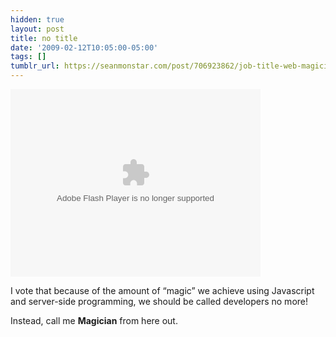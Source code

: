 ```yaml
---
hidden: true
layout: post
title: no title
date: '2009-02-12T10:05:00-05:00'
tags: []
tumblr_url: https://seanmonstar.com/post/706923862/job-title-web-magician
---
```

<object type="application/x-shockwave-flash" data="http://www.collegehumor.com/moogaloop/moogaloop.swf?clip_id=1891074&amp;fullscreen=1" width="400" height="300"><param name="allowfullscreen" value="true">
<param name="wmode" value="transparent">
<param name="allowScriptAccess" value="always">
<param name="movie" quality="best" value="http://www.collegehumor.com/moogaloop/moogaloop.swf?clip_id=1891074&amp;fullscreen=1">
<embed src="http://www.collegehumor.com/moogaloop/moogaloop.swf?clip_id=1891074&amp;fullscreen=1" type="application/x-shockwave-flash" wmode="transparent" width="400" height="300" allowscriptaccess="always"></embed></object>  

I vote that because of the amount of “magic” we achieve using Javascript and server-side programming, we should be called developers no more!

Instead, call me **Magician** from here out.

